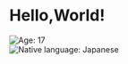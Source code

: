# Hello,World!
![Age: 17](https://img.shields.io/badge/Age-17-informational?style=for-the-badge)<br>
![Native language: Japanese](https://img.shields.io/badge/Native_language-Japanese-orange?style=for-the-badge)